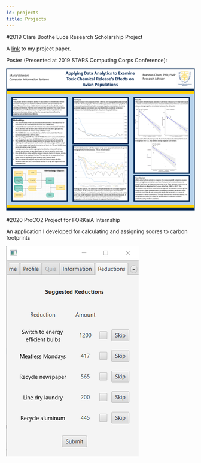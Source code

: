 ```yaml
---
id: projects
title: Projects
---
```


#2019 Clare Boothe Luce Research Scholarship Project

A [link](https://drive.google.com/file/d/1Po2eSKMclfe4RKVSDbePbIKquasBlOKr/view?usp=sharing) to my project paper.

Poster (Presented at 2019 STARS Computing Corps Conference):

![Data Analytics Presentation](./assets/Poster.png)

#2020 ProCO2 Project for FORKaiA Internship

An application I developed for calculating and assigning scores to carbon footprints

![A screenshot from the application](./assets/reductionsScreenshot.png)
